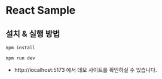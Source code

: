 # React Sample

## 설치 & 실행 방법

```
npm install

npm run dev
```

- http://localhost:5173 에서 데모 사이트를 확인하실 수 있습니다.
